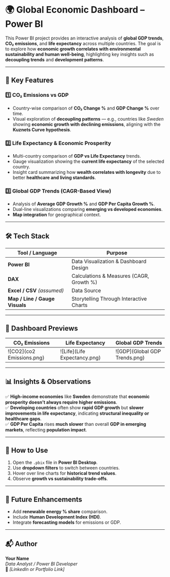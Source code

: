 # 🌍 Global Economic Dashboard – Power BI

This Power BI project provides an interactive analysis of **global GDP trends**, **CO₂ emissions**, and **life expectancy** across multiple countries. The goal is to explore how **economic growth correlates with environmental sustainability and human well-being**, highlighting key insights such as **decoupling trends** and **development patterns**.

---

## 📌 Key Features

### 1️⃣ CO₂ Emissions vs GDP
- Country-wise comparison of **CO₂ Change %** and **GDP Change %** over time.
- Visual exploration of **decoupling patterns** — e.g., countries like *Sweden* showing **economic growth with declining emissions**, aligning with the **Kuznets Curve hypothesis**.

### 2️⃣ Life Expectancy & Economic Prosperity
- Multi-country comparison of **GDP vs Life Expectancy** trends.
- Gauge visualization showing the **current life expectancy** of the selected country.
- Insight card summarizing how **wealth correlates with longevity** due to better **healthcare and living standards**.

### 3️⃣ Global GDP Trends (CAGR-Based View)
- Analysis of **Average GDP Growth %** and **GDP Per Capita Growth %**.
- Dual-line visualizations comparing **emerging vs developed economies**.
- **Map integration** for geographical context.

---

## 🛠️ Tech Stack

| Tool / Language | Purpose |
|----------------|---------|
| **Power BI** | Data Visualization & Dashboard Design |
| **DAX** | Calculations & Measures (CAGR, Growth %) |
| **Excel / CSV** *(assumed)* | Data Source |
| **Map / Line / Gauge Visuals** | Storytelling Through Interactive Charts |

---

## 📸 Dashboard Previews

| CO₂ Emissions | Life Expectancy | Global GDP Trends |
|---------------|----------------|------------------|
| ![CO2](co2 Emissions.png) | ![Life](Life Expectancy.png) | ![GDP](Global GDP Trends.png) |



---

## 📊 Insights & Observations

✅ **High-income economies** like **Sweden** demonstrate that **economic prosperity doesn’t always require higher emissions**.  
✅ **Developing countries** often show **rapid GDP growth** but **slower improvements in life expectancy**, indicating **structural inequality or healthcare gaps**.  
✅ **GDP Per Capita** rises **much slower** than overall **GDP in emerging markets**, reflecting **population impact**.  

---

## 🚀 How to Use

1. Open the `.pbix` file in **Power BI Desktop**.
2. Use **dropdown filters** to switch between countries.
3. Hover over line charts for **historical trend values**.
4. Observe **growth vs sustainability trade-offs**.

---

## 📌 Future Enhancements

- Add **renewable energy % share** comparison.
- Include **Human Development Index (HDI)**.
- Integrate **forecasting models** for emissions or GDP.

---

## 📬 Author

**Your Name**  
*Data Analyst / Power BI Developer*  
🔗 *[LinkedIn or Portfolio Link]*

